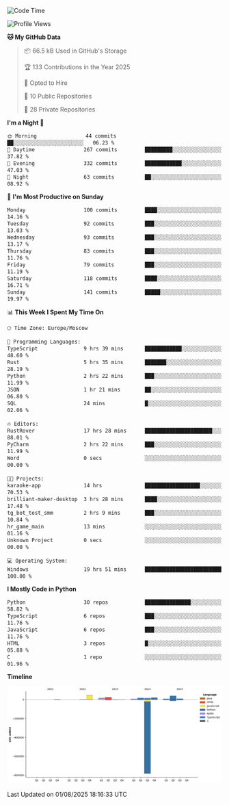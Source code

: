 <!--START_SECTION:waka-->
![Code Time](http://img.shields.io/badge/Code%20Time-773%20hrs%2053%20mins-blue)

![Profile Views](http://img.shields.io/badge/Profile%20Views-0-blue)

**🐱 My GitHub Data** 

> 📦 66.5 kB Used in GitHub's Storage 
 > 
> 🏆 133 Contributions in the Year 2025
 > 
> 💼 Opted to Hire
 > 
> 📜 10 Public Repositories 
 > 
> 🔑 28 Private Repositories 
 > 
**I'm a Night 🦉** 

```text
🌞 Morning                44 commits          ██░░░░░░░░░░░░░░░░░░░░░░░   06.23 % 
🌆 Daytime                267 commits         █████████░░░░░░░░░░░░░░░░   37.82 % 
🌃 Evening                332 commits         ████████████░░░░░░░░░░░░░   47.03 % 
🌙 Night                  63 commits          ██░░░░░░░░░░░░░░░░░░░░░░░   08.92 % 
```
📅 **I'm Most Productive on Sunday** 

```text
Monday                   100 commits         ████░░░░░░░░░░░░░░░░░░░░░   14.16 % 
Tuesday                  92 commits          ███░░░░░░░░░░░░░░░░░░░░░░   13.03 % 
Wednesday                93 commits          ███░░░░░░░░░░░░░░░░░░░░░░   13.17 % 
Thursday                 83 commits          ███░░░░░░░░░░░░░░░░░░░░░░   11.76 % 
Friday                   79 commits          ███░░░░░░░░░░░░░░░░░░░░░░   11.19 % 
Saturday                 118 commits         ████░░░░░░░░░░░░░░░░░░░░░   16.71 % 
Sunday                   141 commits         █████░░░░░░░░░░░░░░░░░░░░   19.97 % 
```


📊 **This Week I Spent My Time On** 

```text
🕑︎ Time Zone: Europe/Moscow

💬 Programming Languages: 
TypeScript               9 hrs 39 mins       ████████████░░░░░░░░░░░░░   48.60 % 
Rust                     5 hrs 35 mins       ███████░░░░░░░░░░░░░░░░░░   28.19 % 
Python                   2 hrs 22 mins       ███░░░░░░░░░░░░░░░░░░░░░░   11.99 % 
JSON                     1 hr 21 mins        ██░░░░░░░░░░░░░░░░░░░░░░░   06.80 % 
SQL                      24 mins             █░░░░░░░░░░░░░░░░░░░░░░░░   02.06 % 

🔥 Editors: 
RustRover                17 hrs 28 mins      ██████████████████████░░░   88.01 % 
PyCharm                  2 hrs 22 mins       ███░░░░░░░░░░░░░░░░░░░░░░   11.99 % 
Word                     0 secs              ░░░░░░░░░░░░░░░░░░░░░░░░░   00.00 % 

🐱‍💻 Projects: 
karaoke-app              14 hrs              ██████████████████░░░░░░░   70.53 % 
brilliant-maker-desktop  3 hrs 28 mins       ████░░░░░░░░░░░░░░░░░░░░░   17.48 % 
tg_bot_test_smm          2 hrs 9 mins        ███░░░░░░░░░░░░░░░░░░░░░░   10.84 % 
hr_game_main             13 mins             ░░░░░░░░░░░░░░░░░░░░░░░░░   01.16 % 
Unknown Project          0 secs              ░░░░░░░░░░░░░░░░░░░░░░░░░   00.00 % 

💻 Operating System: 
Windows                  19 hrs 51 mins      █████████████████████████   100.00 % 
```

**I Mostly Code in Python** 

```text
Python                   30 repos            ███████████████░░░░░░░░░░   58.82 % 
TypeScript               6 repos             ███░░░░░░░░░░░░░░░░░░░░░░   11.76 % 
JavaScript               6 repos             ███░░░░░░░░░░░░░░░░░░░░░░   11.76 % 
HTML                     3 repos             █░░░░░░░░░░░░░░░░░░░░░░░░   05.88 % 
C                        1 repo              ░░░░░░░░░░░░░░░░░░░░░░░░░   01.96 % 
```



**Timeline**

![Lines of Code chart](https://raw.githubusercontent.com/adlemx/adlemx/main/assets/bar_graph.png)


 Last Updated on 01/08/2025 18:16:33 UTC
<!--END_SECTION:waka-->
